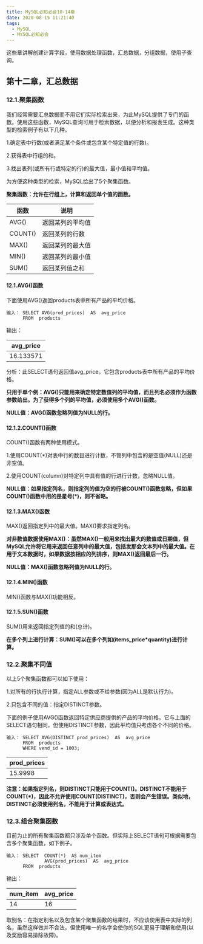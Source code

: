 ```yaml
---
title: MySQL必知必会10-14章
date: 2020-08-15 11:21:40
tags:
  - MySQL
  - MYSQL必知必会
---
```


这些章讲解创建计算字段，使用数据处理函数，汇总数据，分组数据，使用子查询。

<!--more-->

## 第十二章，汇总数据

### 12.1.聚集函数

我们经常需要汇总数据而不用它们实际检索出来，为此MySQL提供了专门的函数。使用这些函数，MySQL查询可用于检索数据，以便分析和报表生成。这种类型的检索例子有以下几种。

1.确定表中行数(或者满足某个条件或包含某个特定值的行数)。

2.获得表中行组的和。

3.找出表列(或所有行或特定的行)的最大值，最小值和平均值。

为方便这种类型的检索，MySQL给出了5个聚集函数。

**聚集函数：允许在行组上，计算和返回单个值的函数。**

| 函数    | 说明             |
| ------- | ---------------- |
| AVG()   | 返回某列的平均值 |
| COUNT() | 返回某列的行数   |
| MAX()   | 返回某列的最大值 |
| MIN()   | 返回某列的最小值 |
| SUM()   | 返回某列值之和   |

#### 12.1.AVG()函数

下面使用AVG()返回products表中所有产品的平均价格。

```mysql
输入： SELECT AVG(prod_prices)  AS  avg_price
      FROM  products
```

输出：

| avg_price |
| --------- |
| 16.133571 |

分析：此SELECT语句返回值avg_price，它包含products表中所有产品的平均价格。

**只用于单个例：AVG()只能用来确定特定数值列的平均值，而且列名必须作为函数参数给出。为了获得多个列的平均值，必须使用多个AVG()函数。**

**NULL值：AVG()函数忽略列值为NULL的行。**

#### 12.1.2.COUNT()函数

COUNT()函数有两种使用模式。

1.使用COUNT(*)对表中行的数目进行计数，不管列中包含的是空值(NULL)还是非空值。

2.使用COUNT(column)对特定列中具有值的行进行计数，忽略NULL值。

**NULL值：如果指定列名，则指定列的值为空的行被COUNT()函数忽略，但如果COUNT()函数中用的是星号(*)，则不省略。**

#### 12.1.3.MAX()函数

MAX()返回指定列中的最大值。MAX()要求指定列名。

**对非数值数据使用MAX()：虽然MAX()一般用来找出最大的数值或日期值，但MySQL允许将它用来返回任意列中的最大值，包括发那会文本列中的最大值。在用于文本数据时，如果数据按相应的列排序，则MAX()返回最后一行。**

**NULL值：MAX()函数忽略列值为NULL的行。**

#### 12.1.4.MIN()函数

MIN()函数与MAX()功能相反。

#### 12.1.5.SUN()函数

SUM()用来返回指定列值的和(总计)。

**在多个列上进行计算：SUM()可以在多个列如(items_price*quantity)进行计算。**

### 12.2.聚集不同值

以上5个聚集函数都可以如下使用：

1.对所有的行执行计算，指定ALL参数或不给参数(因为ALL是默认行为)。

2.只包含不同的值：指定DISTINCT参数。

下面的例子使用AVG()函数返回特定供应商提供的产品的平均价格。它与上面的SELECT语句相同，但使用DISTINCT参数，因此平均值只考虑各个不同的价格。

```mysql
输入： SELECT AVG(DISTINCT prod_prices)  AS  avg_price
      FROM  products
      WHERE vend_id = 1003;
```

| prod_prices |
| ----------- |
| 15.9998     |

**注意：如果指定列名，则DISTINCT只能用于COUNT()。DISTINCT不能用于COUNT(*)，因此不允许使用COUNT(DISTINCT)，否则会产生错误。类似地，DISTINCT必须使用列名，不能用于计算或表达式。**

### 12.3.组合聚集函数

目前为止的所有聚集函数都只涉及单个函数。但实际上SELECT语句可根据需要包含多个聚集函数，如下例子。

```mysql
输入： SELECT  COUNT(*)  AS num_item
              AVG(prod_prices)  AS  avg_price
      FROM  products
```

输出：

| num_item | avg_price |
| -------- | --------- |
| 14       | 16        |

取别名：在指定别名以及包含某个聚集函数的结果时，不应该使用表中实际的列名，虽然这样做并不合法，但使用唯一的名字会使你的SQL更易于理解和使用(以及奖励容易排除故障)。